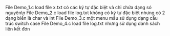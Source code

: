 File Demo_1.c load file x.txt có các ký tự đặc biệt và chỉ chứa dạng só nguyên\n
File Demo_2.c load file log.txt không có ký tự đặc biệt nhưng có 2 dạng biến là char và int
File Demo_3.c một menu mẫu sử dụng dạng cấu trúc switch case
File Demo_4.c load file log.txt nhưng sử dụng danh sách liên kết đơn
